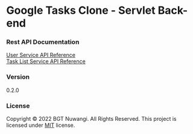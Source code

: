 # Google Tasks Clone - Servlet Back-end

### Rest API Documentation
[User Service API Reference](https://documenter.getpostman.com/view/20424986/UyxnEkBq) <br> [Task List Service API Reference](https://documenter.getpostman.com/view/20424986/Uyxoh3ug)

### Version
0.2.0

### License
Copyright © 2022 BGT Nuwangi. All Rights Reserved.
This project is licensed under [MIT](LICENSE.txt) license.